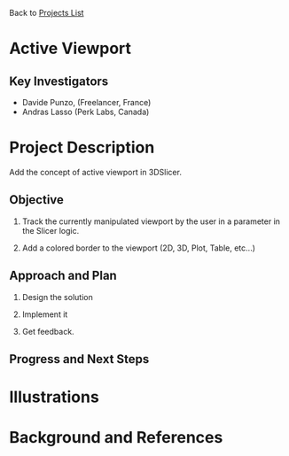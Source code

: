 Back to [Projects List](../../README.md#ProjectsList)

# Active Viewport

## Key Investigators

- Davide Punzo, (Freelancer, France) 
- Andras Lasso (Perk Labs, Canada)

# Project Description

Add the concept of active viewport in 3DSlicer.

## Objective

1) Track the currently manipulated viewport by the user in a parameter in the Slicer logic.

2) Add a colored border to the viewport (2D, 3D, Plot, Table, etc...)

## Approach and Plan

1) Design the solution

2) Implement it

3) Get feedback.

## Progress and Next Steps


# Illustrations


# Background and References

